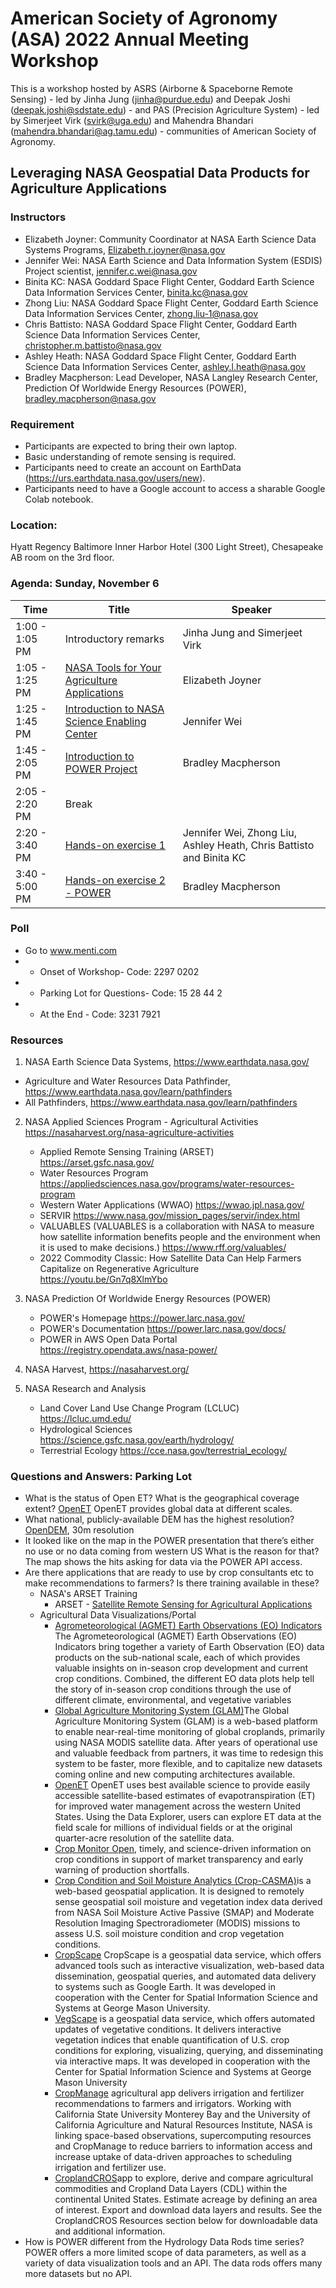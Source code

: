 # American Society of Agronomy (ASA) 2022 Annual Meeting Workshop

This is a workshop hosted by ASRS (Airborne & Spaceborne Remote Sensing) - led by Jinha Jung (jinha@purdue.edu) and Deepak Joshi (deepak.joshi@sdstate.edu) - and PAS (Precision Agriculture System) - led by Simerjeet Virk (svirk@uga.edu) and Mahendra Bhandari (mahendra.bhandari@ag.tamu.edu) - communities of American Society of Agronomy.

## Leveraging NASA Geospatial Data Products for Agriculture Applications

### Instructors

* Elizabeth Joyner: Community Coordinator at NASA Earth Science Data Systems Programs, Elizabeth.r.joyner@nasa.gov
* Jennifer Wei: NASA Earth Science and Data Information System (ESDIS) Project scientist, jennifer.c.wei@nasa.gov
* Binita KC: NASA Goddard Space Flight Center, Goddard Earth Science Data Information Services Center, binita.kc@nasa.gov
* Zhong Liu: NASA Goddard Space Flight Center, Goddard Earth Science Data Information Services Center, zhong.liu-1@nasa.gov
* Chris Battisto: NASA Goddard Space Flight Center, Goddard Earth Science Data Information Services Center, christopher.m.battisto@nasa.gov
* Ashley Heath: NASA Goddard Space Flight Center, Goddard Earth Science Data Information Services Center, ashley.l.heath@nasa.gov
* Bradley Macpherson: Lead Developer, NASA Langley Research Center, Prediction Of Worldwide Energy Resources (POWER), bradley.macpherson@nasa.gov

### Requirement

* Participants are expected to bring their own laptop.
* Basic understanding of remote sensing is required.
* Participants need to create an account on EarthData (https://urs.earthdata.nasa.gov/users/new).
* Participants need to have a Google account to access a sharable Google Colab notebook.

### Location: 
Hyatt Regency Baltimore Inner Harbor Hotel (300 Light Street), Chesapeake AB room on the 3rd floor.  

### Agenda: Sunday, November 6

| Time          | Title         | Speaker       |
| ------------- | ------------- | ------------- |
| 1:00 - 1:05 PM  | Introductory remarks | Jinha Jung and Simerjeet Virk |
| 1:05 - 1:25 PM  | [NASA Tools for Your Agriculture Applications](01-NASA_Earth_Science_Data_System.md)  | Elizabeth Joyner |
| 1:25 - 1:45 PM  | [Introduction to NASA Science Enabling Center](02-GES_Data_Information_Service_Center.md)  | Jennifer Wei |
| 1:45 - 2:05 PM  | [Introduction to POWER Project](03-POWER.md)  | Bradley Macpherson |
| 2:05 - 2:20 PM  | Break  |  |
| 2:20 - 3:40 PM  | [Hands-on exercise 1](05-Hands_on_exercise.md)  | Jennifer Wei, Zhong Liu, Ashley Heath, Chris Battisto and Binita KC |
| 3:40 - 5:00 PM  | [Hands-on exercise 2 - POWER](06-Hands_on_exercise_2.md)  | Bradley Macpherson |

### Poll 
* Go to www.menti.com
* * Onset of Workshop- Code: 2297 0202
* * Parking Lot for Questions- Code: 15 28 44 2
* * At the End - Code: 3231 7921

### Resources

1. NASA Earth Science Data Systems, https://www.earthdata.nasa.gov/ 
* Agriculture and Water Resources Data Pathfinder, https://www.earthdata.nasa.gov/learn/pathfinders
* All Pathfinders, https://www.earthdata.nasa.gov/learn/pathfinders

2. NASA Applied Sciences Program - Agricultural Activities <https://nasaharvest.org/nasa-agriculture-activities>
      * Applied Remote Sensing Training (ARSET) <https://arset.gsfc.nasa.gov/>
      * Water Resources Program <https://appliedsciences.nasa.gov/programs/water-resources-program>
      * Western Water Applications (WWAO) <https://wwao.jpl.nasa.gov/>
      * SERVIR <https://www.nasa.gov/mission_pages/servir/index.html>
      * VALUABLES (VALUABLES is a collaboration with NASA to measure how satellite information benefits people and the environment when it is used to make decisions.) <https://www.rff.org/valuables/>
      * 2022 Commodity Classic: How Satellite Data Can Help Farmers Capitalize on Regenerative Agriculture <https://youtu.be/Gn7q8XlmYbo>

3. NASA Prediction Of Worldwide Energy Resources (POWER)
     * POWER's Homepage <https://power.larc.nasa.gov/>
     * POWER's Documentation <https://power.larc.nasa.gov/docs/>
     * POWER in AWS Open Data Portal <https://registry.opendata.aws/nasa-power/>

4. NASA Harvest, <https://nasaharvest.org/>

5. NASA Research and Analysis
     * Land Cover Land Use Change Program (LCLUC) <https://lcluc.umd.edu/>
     * Hydrological Sciences <https://science.gsfc.nasa.gov/earth/hydrology/>
     * Terrestrial Ecology <https://cce.nasa.gov/terrestrial_ecology/>

### Questions and Answers: Parking Lot

* What is the status of Open ET? What is the geographical coverage extent?
     [OpenET](https://openetdata.org/) OpenET provides global data at different scales. 
* What national, publicly-available DEM has the highest resolution?
     [OpenDEM](https://www.opendem.info), 30m resolution
* It looked like on the map in the POWER presentation that there’s either no use or no data coming from western US What is the reason for that? The map shows the hits asking for data via the POWER API access. 
* Are there applications that are ready to use by crop consultants etc to make recommendations to farmers? Is there training available in these?
     * NASA's ARSET Training
          * ARSET - [Satellite Remote Sensing for Agricultural Applications](https://appliedsciences.nasa.gov/join-mission/training?program_area=16&languages=All&source=All)
     * Agricultural Data Visualizations/Portal
          * [Agrometeorological (AGMET) Earth Observations (EO) Indicators](https://cropmonitor.org/tools/agmet/) The Agrometeorological (AGMET) Earth Observations (EO) Indicators bring together a variety of Earth Observation (EO) data products on the sub-national scale, each of which provides valuable insights on in-season crop development and current crop conditions. Combined, the different EO data plots help tell the story of in-season crop conditions through the use of different climate, environmental, and vegetative variables
          * [Global Agriculture Monitoring System (GLAM)](https://glam.nasaharvest.org/)The Global Agriculture Monitoring System (GLAM) is a web-based platform to enable near-real-time monitoring of global croplands, primarily using NASA MODIS satellite data. After years of operational use and valuable feedback from partners, it was time to redesign this system to be faster, more flexible, and to capitalize new datasets coming online and new computing architectures available.
          * [OpenET](https://openetdata.org/) OpenET uses best available science to provide easily accessible satellite-based estimates of evapotranspiration (ET) for improved water management across the western United States. Using the Data Explorer, users can explore ET data at the field scale for millions of individual fields or at the original quarter-acre resolution of the satellite data.
          * [Crop Monitor Open](https://cropmonitor.org/index.php/cmreports/amis-report/), timely, and science-driven information on crop conditions in support of market transparency and early warning of production shortfalls.
          * [Crop Condition and Soil Moisture Analytics (Crop-CASMA)](https://nassgeo.csiss.gmu.edu/CropCASMA/)is a web-based geospatial application. It is designed to remotely sense geospatial soil moisture and vegetation index data derived from NASA Soil Moisture Active Passive (SMAP) and Moderate Resolution Imaging Spectroradiometer (MODIS) missions to assess U.S. soil moisture condition and crop vegetation conditions.
          * [CropScape](https://nassgeodata.gmu.edu/CropScape/) CropScape is a geospatial data service, which offers advanced tools such as interactive visualization, web-based data dissemination, geospatial queries, and automated data delivery to systems such as Google Earth. It was developed in cooperation with the Center for Spatial Information Science and Systems at George Mason University.
          * [VegScape](https://nassgeodata.gmu.edu/VegScape/) is a geospatial data service, which offers automated updates of vegetative conditions. It delivers interactive vegetation indices that enable quantification of U.S. crop conditions for exploring, visualizing, querying, and disseminating via interactive maps. It was developed in cooperation with the Center for Spatial Information Science and Systems at George Mason University
          * [CropManage](https://cropmanage.ucanr.edu/) agricultural app	delivers irrigation and fertilizer recommendations to farmers and irrigators. Working with California State University Monterey Bay and the University of California Agriculture and Natural Resources Institute, NASA is linking space-based observations, supercomputing resources and CropManage to reduce barriers to information access and increase uptake of data-driven approaches to scheduling irrigation and fertilizer use.
          * [CroplandCROS](https://croplandcros.scinet.usda.gov/)app to explore, derive and compare agricultural commodities and Cropland Data Layers (CDL) within the continental United States. Estimate acreage by defining an area of interest. Export and download data layers and results. See the CroplandCROS Resources section below for downloadable data and additional information.
* How is POWER different from the Hydrology Data Rods time series? 
     POWER offers a more limited scope of data parameters, as well as a variety of data visualization tools and an API. The data rods offers many more datasets but no API.
